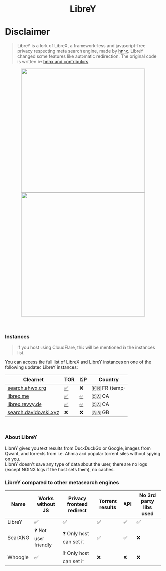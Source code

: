 <h1 align="center">LibreY</h1>

# Disclaimer

> LibreY is a fork of LibreX, a framework-less and javascript-free privacy respecting meta search engine, made by [hnhx](https://github.com/hnhx). LibreY changed some features like automatic redirection. The original code is written by [hnhx and contributors](https://github.com/hnhx/LibreX/contributors)

<p align="center">
  <img src="https://user-images.githubusercontent.com/49120638/215327189-76c54dec-8b19-4faf-8c39-29a61aa3b143.png" width="400">
  <img src="https://user-images.githubusercontent.com/49120638/215327239-b2a1cb07-3773-4ae7-bb3b-738de2cc3161.png" width="400">
</p>

<p align="center"></p>

<br>

### Instances

> If you host using CloudFlare, this will be mentioned in the instances list.

You can access the full list of LibreX and LibreY instances on one of the following updated LibreY instances:

| Clearnet | TOR | I2P | Country |
|-|-|-|-|
| [search.ahwx.org](https://search.ahwx.org/) | [✅](http://hyy7rcvknwb22v4nnoar635wntiwr4uwzhiuyimemyl4fz6k7tahj5id.onion) | ❌ | 🇫🇷 FR (temp) |
| [librex.me](https://librex.me/) | [✅](http://librex.revvybrr6pvbx4n3j4475h4ghw4elqr4t5xo2vtd3gfpu2nrsnhh57id.onion/) | [✅](http://revekebotog64xrrammtsmjwtwlg3vqyzwdurzt2pu6botg4bejq.b32.i2p/) | 🇨🇦 CA |
| [librex.revvy.de](https://librex.revvy.de/) | [✅](http://librex.revvybrr6pvbx4n3j4475h4ghw4elqr4t5xo2vtd3gfpu2nrsnhh57id.onion/) | [✅](http://revekebotog64xrrammtsmjwtwlg3vqyzwdurzt2pu6botg4bejq.b32.i2p/) | 🇨🇦 CA |
| [search.davidovski.xyz](https://search.davidovski.xyz/) | ❌ | ❌ | 🇬🇧 GB |
<br>


### About LibreY

LibreY gives you text results from DuckDuckGo or Google, images from Qwant, and torrents from i.e. Ahmia and popular torrent sites without spying on you.
<br>LibreY doesn't save any type of data about the user, there are no logs (except NGINX logs if the host sets them), no caches.

### LibreY compared to other metasearch engines

| Name |  Works without JS | Privacy frontend redirect | Torrent results | API | No 3rd party libs used |
|-|-|-|-|-|-|
| LibreY | ✅ | ✅ | ✅ | ✅ | ✅ |
| SearXNG | ❓ Not user friendly | ❓ Only host can set it | ✅ | ✅ | ❌ |
| Whoogle | ✅ | ❓ Only host can set it | ❌ | ❌ | ❌ |
